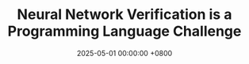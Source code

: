 ---
title:          "Neural Network Verification is a Programming Language Challenge"
selected:       false
date:           2025-05-01 00:00:00 +0800
pub:            "Proc. 34th European Symposium on Programming (ESOP),"
pub_date:       "May 2025"
authors:
- L. Cordeiro
- M. Daggitt
- J. Girard-Satabin
- <b>O. Isac</b>
- T. Johnson 
- G. Katz
- E. Komendantskaya
- A. Lemesle
- E. Manino
- A. Šinkarovs 
- H. Wu
links:
  arXiv preprint: https://arxiv.org/pdf/2501.05867 
---